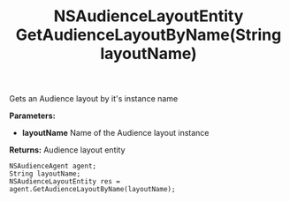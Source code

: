 ﻿---
uid: crmscript_ref_NSAudienceAgent_GetAudienceLayoutByName
title: NSAudienceLayoutEntity GetAudienceLayoutByName(String layoutName)
intellisense: NSAudienceAgent.GetAudienceLayoutByName
keywords: NSAudienceAgent, GetAudienceLayoutByName
so.topic: reference
---

Gets an Audience layout by it's instance name

**Parameters:**
 - **layoutName** Name of the Audience layout instance

**Returns:** Audience layout entity

```crmscript
NSAudienceAgent agent;
String layoutName;
NSAudienceLayoutEntity res = agent.GetAudienceLayoutByName(layoutName);
```


